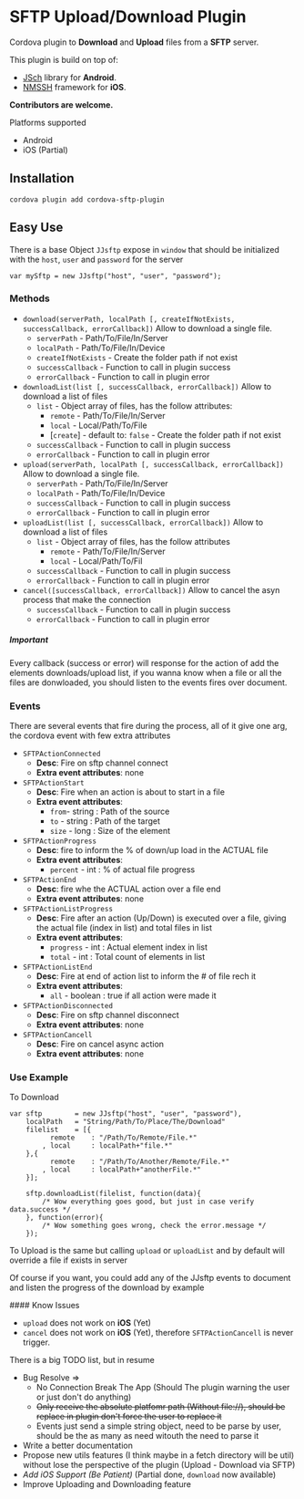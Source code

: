 SFTP Upload/Download Plugin
===

Cordova plugin to __Download__ and __Upload__ files from a __SFTP__ server.

This plugin is build on top of: 
  - [JSch](http://www.jcraft.com/jsch/ "In case you want to be curious") library for __Android__.
  - [NMSSH](http://cocoadocs.org/docsets/NMSSH/2.2.7/index.html "In case you want to be curious") framework for __iOS__.

__Contributors are welcome.__

Platforms supported

* Android
* iOS (Partial)

Installation
---

`cordova plugin add cordova-sftp-plugin`

Easy Use  
---  
    
There is a base Object `JJsftp`  expose in `window` that should be initialized with the `host`, `user` and `password` for the server
```
var mySftp = new JJsftp("host", "user", "password");
```
### Methods

* `download(serverPath, localPath [, createIfNotExists, successCallback, errorCallback])` Allow to download a single file.
    * `serverPath` - Path/To/File/In/Server
    * `localPath` - Path/To/File/In/Device
    * `createIfNotExists` - Create the folder path if not exist
    * `successCallback` - Function to call in plugin success
    * `errorCallback` - Function to call in plugin error
* `downloadList(list [, successCallback, errorCallback])` Allow to download a list of files
    * `list` - Object array of files, has the follow attributes:
        * `remote` - Path/To/File/In/Server
        * `local` - Local/Path/To/File
        * [`create`] - default to: `false` - Create the folder path if not exist
    * `successCallback` - Function to call in plugin success
    * `errorCallback` - Function to call in plugin error
* `upload(serverPath, localPath [, successCallback, errorCallback])` Allow to download a single file.
    * `serverPath` - Path/To/File/In/Server
    * `localPath` - Path/To/File/In/Device
    * `successCallback` - Function to call in plugin success
    * `errorCallback` - Function to call in plugin error
* `uploadList(list [, successCallback, errorCallback])` Allow to download a list of files
    * `list` - Object array of files, has the follow attributes 
      * `remote` - Path/To/File/In/Server
      * `local` - Local/Path/To/Fil
    * `successCallback` - Function to call in plugin success
    * `errorCallback` - Function to call in plugin error    
* `cancel([successCallback, errorCallback])` Allow to cancel the asyn process that make the connection
    * `successCallback` - Function to call in plugin success
    * `errorCallback` - Function to call in plugin error

##### Important
Every callback (success or error) will response for the action of add the elements downloads/upload list, if you wanna know when a file or all the files are donwloaded, you should listen to the events fires over document.

### Events  
There are several events that fire during the process, all of it give one arg, the cordova event with few extra attributes  

* `SFTPActionConnected`
    * __Desc__: Fire on sftp channel connect
    * __Extra event attributes__: none
* `SFTPActionStart`
    * __Desc__: Fire when an action is about to start in a file
    * __Extra event attributes__: 
      * `from`- string : Path of the source
      * `to` - string : Path of the target
      * `size` - long : Size of the element
* `SFTPActionProgress`
    * __Desc__: fire to inform the % of down/up load in the ACTUAL file
    * __Extra event attributes__: 
      * `percent` - int : % of actual file progress
* `SFTPActionEnd`
    * __Desc__: fire whe the ACTUAL action over a file end
    * __Extra event attributes__: none
* `SFTPActionListProgress`
    * __Desc__: Fire after an action (Up/Down) is executed over a file, giving the actual file (index in list) and total files in list
    * __Extra event attributes__: 
      * `progress` - int : Actual element index in list
      * `total` - int : Total count of elements in list
* `SFTPActionListEnd`
    * __Desc__: Fire at end of action list to inform the # of file rech it
    * __Extra event attributes__: 
      * `all` - boolean : true if all action were made it
* `SFTPActionDisconnected`
    * __Desc__: Fire on sftp channel disconnect
    * __Extra event attributes__: none
* `SFTPActionCancell`
    * __Desc__: Fire on cancel async action
    * __Extra event attributes__: none

### Use Example
To Download
```
var sftp        = new JJsftp("host", "user", "password"),
    localPath   = "String/Path/To/Place/The/Download"
    filelist    = [{
          remote    : "/Path/To/Remote/File.*"
        , local     : localPath+"file.*"
    },{
          remote    : "/Path/To/Another/Remote/File.*"
        , local     : localPath+"anotherFile.*"
    }];

    sftp.downloadList(filelist, function(data){
        /* Wow everything goes good, but just in case verify data.success */
    }, function(error){
        /* Wow something goes wrong, check the error.message */       
    });
```
To Upload is the same but calling `upload` or `uploadList` and by default will override a file if exists in server

Of course if you want, you could add any of the JJsftp events to document and listen the progress of the download by example

#### Know Issues
- `upload` does not work on __iOS__ (Yet)
- `cancel` does not work on __iOS__ (Yet), therefore `SFTPActionCancell` is never trigger.

There is a big TODO list, but in resume  

* Bug Resolve =>
  * No Connection Break The App (Should The plugin warning the user or just don't do anything)
  * ~~Only receive the absolute platfomr path (Without file://), should be replace in plugin don't force the user to replace it~~
  * Events just send a simple string object, need to be parse by user, should be the as many as need witouth the need to parse it
* Write a better documentation
* Propose new utils features (I think maybe in a fetch directory will be util) without lose the perspective of the plugin (Upload - Download via SFTP)
* _Add iOS Support (Be Patient)_ (Partial done, `download` now available)
* Improve Uploading and Downloading feature
